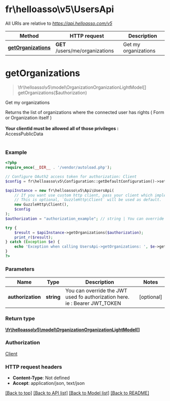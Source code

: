 # fr\helloasso\v5\UsersApi

All URIs are relative to *https://api.helloasso.com/v5*

Method | HTTP request | Description
------------- | ------------- | -------------
[**getOrganizations**](UsersApi.md#getOrganizations) | **GET** /users/me/organizations | Get my organizations


# **getOrganizations**
> \fr\helloasso\v5\model\OrganizationOrganizationLightModel[] getOrganizations($authorization)

Get my organizations

Returns the list of organizations where the connected user has rights ( Form or Organization itself )<br/><br/><b>Your clientId must be allowed all of those privileges : </b> <br/> AccessPublicData<br/><br/>

### Example
```php
<?php
require_once(__DIR__ . '/vendor/autoload.php');

// Configure OAuth2 access token for authorization: Client
$config = fr\helloasso\v5\Configuration::getDefaultConfiguration()->setAccessToken('YOUR_ACCESS_TOKEN');

$apiInstance = new fr\helloasso\v5\Api\UsersApi(
    // If you want use custom http client, pass your client which implements `GuzzleHttp\ClientInterface`.
    // This is optional, `GuzzleHttp\Client` will be used as default.
    new GuzzleHttp\Client(),
    $config
);
$authorization = "authorization_example"; // string | You can override the JWT used fo authorization here. ie : Bearer JWT_TOKEN

try {
    $result = $apiInstance->getOrganizations($authorization);
    print_r($result);
} catch (Exception $e) {
    echo 'Exception when calling UsersApi->getOrganizations: ', $e->getMessage(), PHP_EOL;
}
?>
```

### Parameters

Name | Type | Description  | Notes
------------- | ------------- | ------------- | -------------
 **authorization** | **string**| You can override the JWT used fo authorization here. ie : Bearer JWT_TOKEN | [optional]

### Return type

[**\fr\helloasso\v5\model\OrganizationOrganizationLightModel[]**](../Model/OrganizationOrganizationLightModel.md)

### Authorization

[Client](../../README.md#Client)

### HTTP request headers

 - **Content-Type**: Not defined
 - **Accept**: application/json, text/json

[[Back to top]](#) [[Back to API list]](../../README.md#documentation-for-api-endpoints) [[Back to Model list]](../../README.md#documentation-for-models) [[Back to README]](../../README.md)

